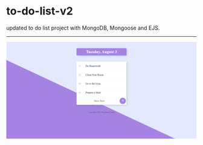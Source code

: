 # to-do-list-v2
updated to do list project with MongoDB, Mongoose and EJS.
<hr>
<img src="https://github.com/dogukanuykun/to-do-list/raw/main/todolist.png" />
